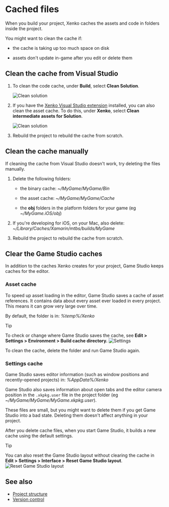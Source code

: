 # Cached files

When you build your project, Xenko caches the assets and code in folders inside the project.

You might want to clean the cache if:

* the cache is taking up too much space on disk

* assets don't update in-game after you edit or delete them

## Clean the cache from Visual Studio

1. To clean the code cache, under **Build**, select **Clean Solution**.

    ![Clean solution](media/clean-solution.png)

2. If you have the [Xenko Visual Studio extension](../get-started/visual-studio-extension.md) installed, you can also clean the asset cache. To do this, under **Xenko**, select **Clean intermediate assets for Solution**.

    ![Clean solution](media/clean-assets.png)

3. Rebuild the project to rebuild the cache from scratch.

## Clean the cache manually

If cleaning the cache from Visual Studio doesn't work, try deleting the files manually.

1. Delete the following folders:

    * the binary cache: *~/MyGame/MyGame/Bin*

    * the asset cache: *~/MyGame/MyGame/Cache*

    * the **obj** folders in the platform folders for your game (eg *~/MyGame.iOS/obj*)

2. If you're developing for iOS, on your Mac, also delete: *~/Library/Caches/Xamarin/mtbs/builds/MyGame*

3. Rebuild the project to rebuild the cache from scratch.

## Clear the Game Studio caches

In addition to the caches Xenko creates for your project, Game Studio keeps caches for the editor.

### Asset cache

To speed up asset loading in the editor, Game Studio saves a cache of asset references. It contains data about every asset ever loaded in every project. This means it can grow very large over time.

By default, the folder is in: *%temp%/Xenko*

>[!Tip]
>To check or change where Game Studio saves the cache, see **Edit > Settings > Environment > Build cache directory.**
>![Settings](media/settings-window.png)

To clean the cache, delete the folder and run Game Studio again.

### Settings cache

Game Studio saves editor information (such as window positions and recently-opened projects) in: *%AppData%/Xenko*

Game Studio also saves information about open tabs and the editor camera position in the `.xkpkg.user` file in the project folder (eg *~/MyGame/MyGame/MyGame.xkpkg.user*).

These files are small, but you might want to delete them if you get Game Studio into a bad state. Deleting them doesn't affect anything in your project.

After you delete cache files, when you start Game Studio, it builds a new cache using the default settings.

>[!Tip]
>You can also reset the Game Studio layout without clearing the cache in **Edit > Settings > Interface > Reset Game Studio layout**.
>![Reset Game Studio layout](media/game-studio-layout-reset-button.png)

## See also

* [Project structure](project-structure.md)
* [Version control](version-control.md)